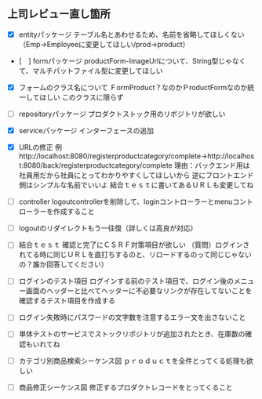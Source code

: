 ## 上司レビュー直し箇所
- [x] entityパッケージ
テーブル名とあわせるため、名前を省略してほしくない（Emp→Employeeに変更してほしい/prod→product）

- [　] formパッケージ
productForm-ImageUrlについて、String型じゃなくて、マルチパットファイル型に変更してほしい
- [x] フォームのクラス名について
ＦormProduct？なのかＰroductFormなのか統一してほしい
このクラスに限らず

- [ ] repositoryパッケージ
プロダクトストック用のリポジトリが欲しい

- [x] serviceパッケージ
インターフェースの追加

- [x] URLの修正
例http://localhost:8080/registerproductcategory/complete→http://localhost:8080/back/registerproductcategory/complete
理由：バックエンド用は社員用だから社員にとってわかりやすくしてほしいから
逆にフロントエンド側はシンプルな名前でいいよ
結合ｔｅｓｔに書いてあるＵＲＬも変更してね

- [ ] controller
logoutcontrollerを削除して、loginコントローラーとmenuコントローラーを作成すること

- [ ] logoutのリダイレクトもう一往復（詳しくは高良が対応）

- [ ] 結合ｔｅｓｔ
確認と完了にＣＳＲＦ対策項目が欲しい
（質問）ログインされてる時に同じＵＲＬを直打ちするのと、リロードするのって同じじゃないの？誰か回答してください）

- [ ] ログインのテスト項目
ログインする前のテスト項目で、ログイン後のメニュー画面のヘッダーと比べてヘッターに不必要なリンクが存在してないことを確認するテスト項目を作成する

- [ ] ログイン失敗時にパスワードの文字数を注意するエラー文を出さないこと

- [ ] 単体テストのサービスでストックリポジトリが追加されたとき、在庫数の確認もいれてね　

- [ ] カテゴリ別商品検索シーケンス図
ｐｒｏｄｕｃｔを全件とってくる処理も欲しい

- [ ] 商品修正シーケンス図
修正するプロダクトレコードをとってくること 